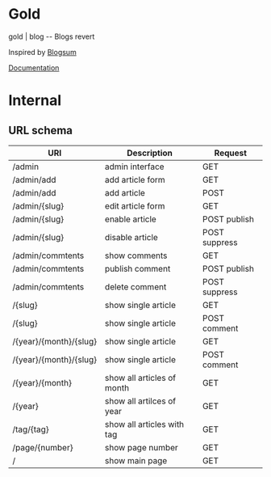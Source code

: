 Gold
====

gold | blog -- Blogs revert

Inspired by [Blogsum](https://github.com/obfuscurity/blogsum)

[Documentation](https://godoc.org/github.com/dim13/gold)

Internal
========

URL schema
----------

URI			| Description			| Request
---			| -----------			| -------
/admin			| admin interface		| GET
/admin/add		| add article form		| GET
/admin/add		| add article			| POST
/admin/{slug}		| edit article form		| GET
/admin/{slug}		| enable article		| POST publish
/admin/{slug}		| disable article		| POST suppress
/admin/commtents	| show comments			| GET
/admin/commtents	| publish comment		| POST publish
/admin/commtents	| delete comment		| POST suppress
/{slug}			| show single article		| GET
/{slug}			| show single article		| POST comment
/{year}/{month}/{slug}	| show single article		| GET
/{year}/{month}/{slug}	| show single article		| POST comment
/{year}/{month}		| show all articles of month	| GET
/{year}			| show all artilces of year	| GET
/tag/{tag}		| show all articles with tag	| GET
/page/{number}		| show page number		| GET
/			| show main page		| GET
